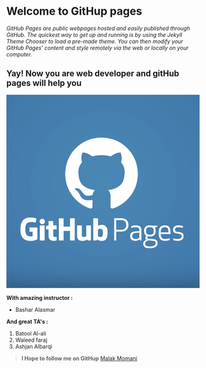 # Welcome to GitHup pages 

*GitHub Pages are public webpages hosted and easily published through GitHub. The quickest way to get up and running is by using the Jekyll Theme Chooser to load a pre-made theme. You can then modify your GitHub Pages’ content and style remotely via the web or locally on your computer.*

## Yay! Now you are web developer and gitHub pages will help you 

![gitHubPages](https://raw.githubusercontent.com/github/explore/80688e429a7d4ef2fca1e82350fe8e3517d3494d/collections/github-pages-examples/github-pages-examples.png)

**With amazing instructor :**
- Bashar Alasmar

**And great TA's :**
1. Batool Al-ali 
2. Waleed faraj
3. Ashjan Albarqi 

> **I Hope to follow me on GitHup** 
[Malak Momani](https://github.com/malakMomani)




